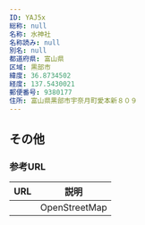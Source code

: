 ```yaml
---
ID: YAJ5x
総称: null
名称: 水神社
名称読み: null
別名: null
都道府県: 富山県
区域: 黒部市
緯度: 36.8734502
経度: 137.5430021
郵便番号: 9380177
住所: 富山県黒部市宇奈月町愛本新８０９
---
```


## その他

### 参考URL

| URL | 説明          |
| --- | ------------- |
|     | OpenStreetMap |
